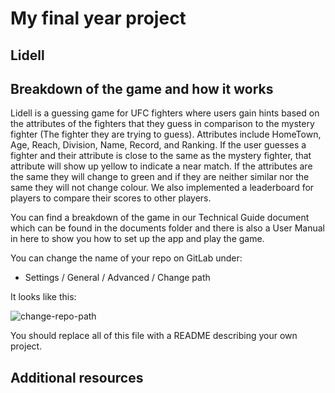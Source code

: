 # My final year project

## Lidell

## Breakdown of the game and how it works

Lidell is a guessing game for UFC fighters where users gain hints based on the attributes of the fighters that they guess in comparison to the mystery fighter (The fighter they are trying to guess). Attributes include HomeTown, Age, Reach, Division, Name, Record, and Ranking. If the user guesses a fighter and their attribute is close to the same as the mystery fighter, that attribute will show up yellow to indicate a near match. If the attributes are the same they will change to green and if they are neither similar nor the same they will not change colour. We also implemented a leaderboard for players to compare their scores to other players. 

You can find a breakdown of the game in our Technical Guide document which can be found in the documents folder and there is also a User Manual in here to show you how to set up the app and play the game.

You can change the name of your repo on GitLab under:

- Settings / General / Advanced / Change path

It looks like this:

![change-repo-path](./res/repo-change-path.png "Change repo path.")

You should replace all of this file with a README describing your own project.

## Additional resources

